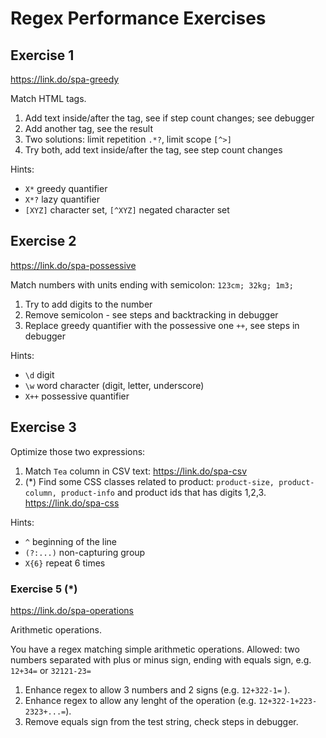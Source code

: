 # Regex Performance Exercises
  
## Exercise 1
<!--![](img/qr/spa/greedy.jpeg) -->
https://link.do/spa-greedy

Match HTML tags. 

1. Add text inside/after the tag, see if step count changes; see debugger </li>
2. Add another tag, see the result</li>
3. Two solutions: limit repetition `.*?`, limit scope `[^>]` </li>
4. Try both, add text inside/after the tag, see step count changes </li>

Hints:
* `X*` greedy quantifier
* `X*?` lazy quantifier
* `[XYZ]` character set, `[^XYZ]` negated character set

## Exercise 2
https://link.do/spa-possessive

Match numbers with units ending with semicolon: `123cm; 32kg; 1m3;` 


1.  Try to add digits to the number  </li>
2.  Remove semicolon - see steps and backtracking in debugger</li>
3.  Replace greedy quantifier with the possessive one `++`, see steps in debugger  </li>

Hints:
* `\d` digit
* `\w` word character (digit, letter, underscore)
* `X++` possessive quantifier


## Exercise 3
Optimize those two expressions:
 1. Match `Tea` column in CSV text: https://link.do/spa-csv
 2. (\*) Find some CSS classes related to product: `product-size, product-column, product-info`
and product ids that has digits 1,2,3. https://link.do/spa-css

Hints:
* `^` beginning of the line
* `(?:...)` non-capturing group
* `X{6}` repeat 6 times

### Exercise 5 (\*)
https://link.do/spa-operations

Arithmetic operations.

You have a regex matching simple arithmetic operations. Allowed: two numbers
separated with plus or minus sign, ending with equals sign, e.g. `12+34=` or `32121-23=`

1. Enhance regex to allow 3 numbers and 2 signs (e.g. `12+322-1=` ).
1. Enhance regex to allow any lenght of the operation (e.g. `12+322-1+223-2323+...=`).
1. Remove equals sign from the test string, check steps in debugger.
